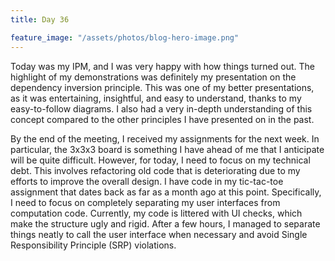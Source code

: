 ```yaml
---
title: Day 36

feature_image: "/assets/photos/blog-hero-image.png"
---
```


Today was my IPM, and I was very happy with how things turned out. The highlight of my demonstrations
was definitely my presentation on the dependency inversion principle. This was one of my better presentations,
as it was entertaining, insightful, and easy to understand, thanks to my easy-to-follow diagrams. I also had a
very in-depth understanding of this concept compared to the other principles I have presented on in the past.

By the end of the meeting, I received my assignments for the next week. In particular,
the 3x3x3 board is something I have ahead of me that I anticipate will be quite difficult. However,
for today, I need to focus on my technical debt. This involves refactoring old code that is deteriorating
due to my efforts to improve the overall design. I have code in my tic-tac-toe assignment that dates back
as far as a month ago at this point. Specifically, I need to focus on completely separating my user
interfaces from computation code. Currently, my code is littered with UI checks, which make the structure
ugly and rigid. After a few hours, I managed to separate things neatly to call the user interface when
necessary and avoid Single Responsibility Principle (SRP) violations.